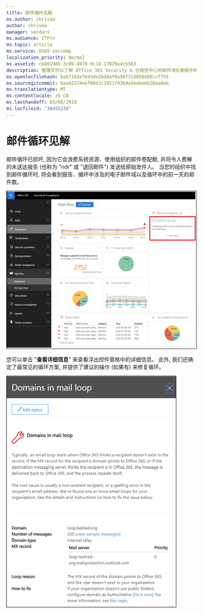 ```yaml
---
title: 邮件循环见解
ms.author: chrisda
author: chrisda
manager: serdars
ms.audience: ITPro
ms.topic: article
ms.service: O365-seccomp
localization_priority: Normal
ms.assetid: cb801985-3c89-4979-9c18-17829a4cb563
description: 管理员可以了解 Office 365 Security & 合规性中心的邮件流仪表板中的邮件循环洞察力。
ms.openlocfilehash: babf102e7645de26d4af0a947319856468ccf755
ms.sourcegitcommit: 6aa82374eef09d2c1921f93bda3eabeeb28aadeb
ms.translationtype: MT
ms.contentlocale: zh-CN
ms.lasthandoff: 03/06/2019
ms.locfileid: "30455234"
---
```

# <a name="mail-loop-insight"></a>邮件循环见解

邮件循环已损坏, 因为它会浪费系统资源、使用组织的邮件卷配额, 并将令人费解的未送达报告 (也称为 "ndr" 或 "退回邮件") 发送给原始发件人。 当您的组织中找到邮件循环时, 将会看到报告、循环中涉及的电子邮件域以及循环中的前一天的邮件数。

![在 Office 365 安全 & 合规中心的邮件流仪表板中的邮件循环洞察力](media/c3f707cb-4c89-4e88-989c-81ce1d1d6b99.png)

您可以单击 "**查看详细信息**" 来查看浮出控件窗格中的详细信息。 此外, 我们还确定了最常见的循环方案, 并提供了建议的操作 (如果有) 来修复循环。

![在邮件流仪表板中单击 "查看详细信息" 中的 "查看详细信息" 后的浮出控件窗格](media/f7e21300-c62f-41ec-853f-4a2775cd8aa7.png)
